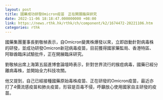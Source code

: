 ```yaml
---
layout: post
title: 國藥成功研發Omicron疫苗　正在開展臨床研究
date: 2022-11-06 18:18:47.000000000 +08:00
link: https://news.rthk.hk/rthk/ch/component/k2/1674472-20221106.htm
categories: rthk
---
```


國藥集團董事長劉敬楨表示，自Omicron變異株爆發以來，立即啟動針對病毒株的研發，並成功研發Omicron新冠病毒疫苗，目前獲得國家藥監局、香港特區、阿聯酋臨床試驗批件，正在開展臨床研究。

劉敬楨出席上海第五屆進博會論壇時表示，針對世界流行的猴痘病毒，國藥已經分離病毒株，並開始全力科技攻關。

他又提到，自己已經接種國藥原始毒株疫苗、正在研發的Omicron疫苗，最近亦打了4價流感疫苗和肺炎疫苗，形容是百毒不侵，呼籲放心使用國家自主研發的疫苗。
